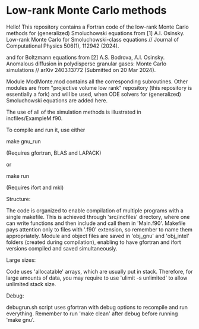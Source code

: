 # Low-rank Monte Carlo methods

Hello!
This repository contains a Fortran code of the low-rank Monte Carlo methods for (generalized) Smoluchowski equations from
[1] A.I. Osinsky. Low-rank Monte Carlo for Smoluchowski-class equations // Journal of Computational Physics 506(1), 112942 (2024).

and for Boltzmann equations from
[2] A.S. Bodrova, A.I. Osinsky. Anomalous diffusion in polydisperse granular gases: Monte Carlo simulations // arXiv 2403.13772 (Submitted on 20 Mar 2024).

Module ModMonte.mod contains all the corresponding subroutines. Other modules are from "projective volume low rank" repository (this repository is essentially a fork) and will be used, when ODE solvers for (generalized) Smoluchowski equations are added here.

The use of all of the simulation methods is illustrated in incfiles/ExampleM.f90.

To compile and run it, use either

make gnu_run

(Requires gfortran, BLAS and LAPACK)

or

make run

(Requires ifort and mkl)

Structure:

The code is organized to enable compilation of multiple programs with a single makefile. This is achieved through 'src/incfiles' directory, where one can write functions and then include and call them in 'Main.f90'. Makefile pays attention only to files with '.f90' extension, so remember to name them appropriately.
Module and object files are saved in 'obj_gnu' and 'obj_intel' folders (created during compilation), enabling to have gfortran and ifort versions compiled and saved simultaneously.

Large sizes:

Code uses 'allocatable' arrays, which are usually put in stack. Therefore, for large amounts of data, you may require to use 'ulimit -s unlimited' to allow unlimited stack size.

Debug:

debugrun.sh script uses gfortran with debug options to recompile and run everything. Remember to run 'make clean' after debug before running 'make gnu'.
